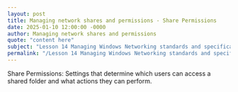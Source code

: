 ```yaml
---
layout: post
title: Managing network shares and permissions - Share Permissions
date: 2025-01-10 12:00:00 -0000
author: Managing network shares and permissions
quote: "content here"
subject: "Lesson 14 Managing Windows Networking standards and specifications"
permalink: "/Lesson 14 Managing Windows Networking standards and specifications/Managing network shares and permissions/Managing network shares and permissions - Share Permissions"
---
```


Share Permissions: Settings that determine which users can access a shared folder and what actions they can perform.
